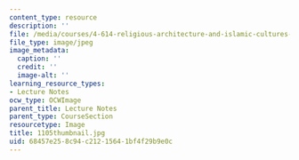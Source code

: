 ```yaml
---
content_type: resource
description: ''
file: /media/courses/4-614-religious-architecture-and-islamic-cultures-fall-2002/68457e258c94c21215641bf4f29b9e0c_1105thumbnail.jpg
file_type: image/jpeg
image_metadata:
  caption: ''
  credit: ''
  image-alt: ''
learning_resource_types:
- Lecture Notes
ocw_type: OCWImage
parent_title: Lecture Notes
parent_type: CourseSection
resourcetype: Image
title: 1105thumbnail.jpg
uid: 68457e25-8c94-c212-1564-1bf4f29b9e0c
---
```


